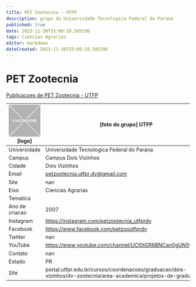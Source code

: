 ```yaml
---
title: PET Zootecnia - UTFP
description: grupo da Universidade Tecnologica Federal do Parana
published: true
date: 2023-11-30T15:09:28.505196
tags: Ciencias Agrarias
editor: markdown
dateCreated: 2023-11-30T15:09:28.505196
---
```


# PET Zootecnia

[Publicacoes de PET Zootecnia - UTFP](/atividade/94PETZootecniaUTFP/feed.md)

| ![placeholder.png](/placeholder.png) [logo] | [foto do grupo] UTFP         |
| ------------------------------------------- | ------------------------------------------------- |
| Universidade                                | Universidade Tecnologica Federal do Parana      |
| Campus                                      | Campus Dois Vizinhos            |
| Cidade                                      | Dois Vizinhos             |
| Email                                       | petzootecnia.utfpr.dv@gmail.com             |
| Site                                        | nan              |
| Eixo                                        | Ciencias Agrarias              |
| Tematica                                    |           |
| Ano de criacao                              | 2007        |
| Instagram                                   | https://instagram.com/petzootecnia_utfprdv         |
| Facebook                                    | https://www.facebook.com/petzooutfprdv          |
| Twitter                                     | nan           |
| YouTube                                     | https://www.youtube.com/channel/UCl0tGR6BNCan0gUN5yjSDuA           |
| Contato                                     | nan         |
| Estado                                      |  PR            |
| Site                                        | portal.utfpr.edu.br/cursos/coordenacoes/graduacao/dois-vizinhos/dv-zootecnia/area-academica/projetos-de-graduacao |
